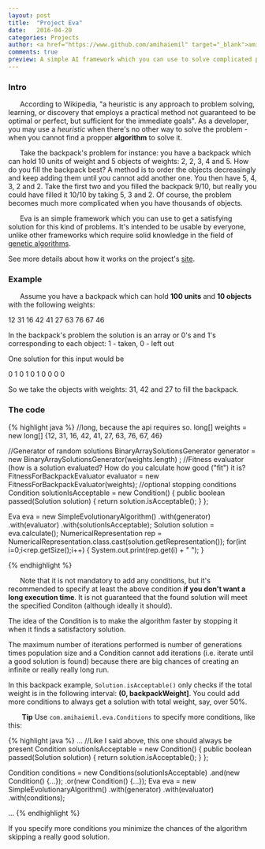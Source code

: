 ```yaml
---
layout: post
title:  "Project Eva"
date:   2016-04-20
categories: Projects
author: <a href="https://www.github.com/amihaiemil" target="_blank">amihaiemil</a>
comments: true
preview: A simple AI framework which you can use to solve complicated problems.
---
```


### Intro

&nbsp;&nbsp;&nbsp;&nbsp;&nbsp;&nbsp;According to Wikipedia, "a heuristic is any approach to problem solving, learning, or discovery that employs a practical method not guaranteed to be optimal or perfect, but sufficient for the immediate goals". As a developer, you may use a *heuristic* when there's no other way to solve the problem - when you cannot find a propper **algorithm** to solve it.

&nbsp;&nbsp;&nbsp;&nbsp;&nbsp;&nbsp;Take the backpack's problem for instance: you have a backpack which can hold 10 units of weight and 5 objects of weights: 2, 2, 3, 4 and 5. How do you fill the backpack best? A method is to order the objects decreasingly and keep adding them until you cannot add another one. You then have 5, 4, 3, 2 and 2. Take the first two and you filled the backpack 9/10, but really you could have filled it 10/10 by taking 5, 3 and 2. Of course, the problem becomes much more complicated when you have thousands of objects.

&nbsp;&nbsp;&nbsp;&nbsp;&nbsp;&nbsp;Eva is an simple framework which you can use to get a satisfying solution for this kind of problems. It's intended to be usable by everyone, unlike other frameworks which require solid knowledge in the field of [genetic algorithms](https://en.wikipedia.org/wiki/Genetic_algorithm).
 
See more details about how it works on the project's [site](http://eva.amihaiemil.com).

### Example

&nbsp;&nbsp;&nbsp;&nbsp;&nbsp;&nbsp;Assume you have a backpack which can hold **100 units** and **10 objects** with the following weights:

12 31 16 42 41 27 63 76 67 46

In the backpack's problem the solution is an array or 0's and 1's corresponding to each object: 1 - taken, 0 - left out

One solution for this input would be

0 1 0 1 0 1 0 0 0 0

So we take the objects with weights: 31, 42 and 27 to fill the backpack. 

### The code
{% highlight java %}
//long, because the api requires so.
long[] weights = new long[] {12, 31, 16, 42, 41, 27, 63, 76, 67, 46}

//Generator of random solutions 
BinaryArraySolutionsGenerator generator = new BinaryArraySolutionsGenerator(weights.length) ;
//Fitness evaluator (how is a solution evaluated? How do you calculate how good ("fit") it is?
FitnessForBackpackEvaluator evaluator = new FitnessForBackpackEvaluator(weights);
//optional stopping conditions
Condition solutionIsAcceptable = new Condition() {
    public boolean passed(Solution solution) {
        return solution.isAcceptable();
    }
};

Eva eva = new SimpleEvolutionaryAlgorithm()
                .with(generator)
                .with(evaluator)
                .with(solutionIsAcceptable);
Solution solution = eva.calculate();
NumericalRepresentation rep = NumericalRepresentation.class.cast(solution.getRepresentation());
for(int i=0;i<rep.getSize();i++) {
    System.out.print(rep.get(i) + " ");
}

{% endhighlight %}

&nbsp;&nbsp;&nbsp;&nbsp;&nbsp;&nbsp;Note that it is not mandatory to add any conditions, but it's recommended to specify at least the above condition **if you don't want a long execution time**. It is not guaranteed that the found solution will meet the specified Conditon (although ideally it should).

The idea of the Condition is to make the algorithm faster by stopping it when it finds a satisfactory solution.

The maximum number of iterations performed is number of generations times population size and a Condition cannot add iterations (i.e. iterate until a good solution is found) because there are big chances of creating an infinite or really really long run.

In this backpack example, ``Solution.isAcceptable()`` only checks if the total weight is in the following interval: **(0, backpackWeight]**. You could add more conditions to always get a solution with total weight, say, over 50%.

&nbsp;&nbsp;&nbsp;&nbsp;&nbsp;&nbsp; **Tip** Use ``com.amihaiemil.eva.Conditions`` to specify more conditions, like this: 

{% highlight java %}
...
//Like I said above, this one should always be present
Condition solutionIsAcceptable = new Condition() {
    public boolean passed(Solution solution) {
        return solution.isAcceptable();
    }
};

Condition conditions = new Conditions(solutionIsAcceptable)
                        .and(new Condition() {...});
			.or(new Condition() {...});
Eva eva = new SimpleEvolutionaryAlgorithm()
                .with(generator)
                .with(evaluator)
                .with(conditions);

...
{% endhighlight %}

If you specify more conditions you minimize the chances of the algorithm skipping
a really good solution.
